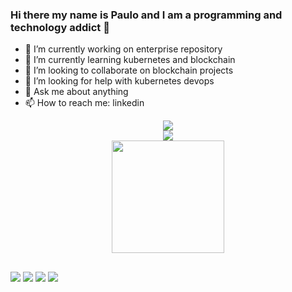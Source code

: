 ### Hi there my name is Paulo and I am a programming and technology addict 👋

- 🔭 I’m currently working on enterprise repository
- 🌱 I’m currently learning kubernetes and blockchain
- 👯 I’m looking to collaborate on blockchain projects
- 🤔 I’m looking for help with kubernetes devops
- 💬 Ask me about anything
- 📫 How to reach me: linkedin

<div align="center">  
  <img src="https://github-profile-trophy.vercel.app/?username=paulorpereirasouza&theme=onedark"/>
</div>
<div align="center">  
  <img src="https://github-readme-streak-stats.herokuapp.com?user=paulorpereirasouza&theme=dark"/>
</div>
<div align="center">
  <a href="https://github.com/paulorpereirasouza">
  <img height="180em" src="https://github-readme-stats.vercel.app/api?username=paulorpereirasouza&show_icons=true&theme=dracula&include_all_commits=true&count_private=true"/>
  <!--<img height="180em" src="https://github-readme-stats.vercel.app/api/top-langs/?username=paulorpereirasouza&layout=compact&langs_count=7&theme=dracula"/>-->
</div>
  
  ##
 
<div> 
  <a href="https://www.linkedin.com/in/paulo-renato-pereira-de-souza-b7286027" target="_blank"><img src="https://img.shields.io/badge/-LinkedIn-%230077B5?style=for-the-badge&logo=linkedin&logoColor=white" target="_blank"></a> 
  <a href="https://twitter.com/paulorpsouza" target="_blank"><img src="https://img.shields.io/badge/Twitter-0000FF?style=for-the-badge&logo=twitter&logoColor=white" target="_blank"></a>  
  <a href="https://www.instagram.com/paulorpsouza" target="_blank"><img src="https://img.shields.io/badge/-Instagram-%23E4405F?style=for-the-badge&logo=instagram&logoColor=white" target="_blank"></a>
  <a href="https://www.youtube.com/channel/UCATJokX965AUxXLOkANVwEA" target="_blank"><img src="https://img.shields.io/badge/YouTube-FF0000?style=for-the-badge&logo=youtube&logoColor=white" target="_blank"></a> 
</div>
